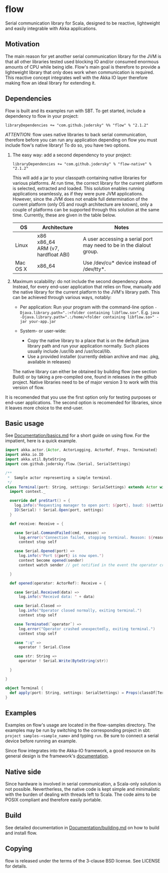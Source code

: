 # flow
Serial communication library for Scala, designed to be reactive, lightweight and easily integrable with Akka applications.

## Motivation
The main reason for yet another serial communication library for the JVM is that all other libraries tested used blocking IO and/or consumed enormous amounts of CPU while being idle. Flow's main goal is therefore to provide a lightweight library that only does work when communication is required. This reactive concept integrates well with the Akka IO layer therefore making flow an ideal library for extending it.

## Dependencies
Flow is built and its examples run with SBT. To get started, include a dependency to flow in your project:

    libraryDependencies += "com.github.jodersky" %% "flow" % "2.1.2"

*ATTENTION*: flow uses native libraries to back serial communication, therefore before you can run any application depending on flow you must include flow's native library! To do so, you have two options.

1.  The easy way: add a second dependency to your project:
        
        libraryDependencies += "com.github.jodersky" % "flow-native" % "2.1.2"

    This will add a jar to your classpath containing native libraries for various platforms. At run time, the correct library for the current platform is selected, extracted and loaded. This solution enables running applications seamlessly, as if they were pure JVM applications. However, since the JVM does not enable full determination of the current platform (only OS and rough architecture are known), only a couple of platforms can be supported through this solution at the same time. Currently, these are given in the table below.

    | OS                | Architecture         | Notes                                                                  |
    |-------------------|----------------------|------------------------------------------------------------------------|
    | Linux | x86<br>x86_64<br>ARM (v7, hardfloat ABI) | A user accessing a serial port may need to be in the dialout group. |
    | Mac OS X | x86_64               | Use /dev/cu* device instead of /dev/tty*.                              |


2.  Maximum scalability: do not include the second dependency above. Instead, for every end-user application that relies on flow, manually add the native library for the current platform to the JVM's library path. This can be achieved through various ways, notably:
      - Per application:
        Run your program with the command-line option ```-Djava.library.path=".:<folder containing libflow.so>"```. E.g. ```java -Djava.library.path=".:/home/<folder containing libflow.so>" -jar your-app.jar```

      - System- or user-wide:
          - Copy the native library to a place that is on the default java library path and run your application normally. Such places usually include /usr/lib and /usr/local/lib.
          - Use a provided installer (currently debian archive and mac .pkg, available in releases)

    The native library can either be obtained by building flow (see section Build) or by taking a pre-compiled one, found in releases in the github project. Native libraries need to be of major version 3 to work with this version of flow.

It is recomended that you use the first option only for testing purposes or end-user applications. The second option is recomended for libraries, since it leaves more choice to the end-user.

## Basic usage
See [Documentation/basics.md](Documentation/basics.md) for a short guide on using flow. For the impatient, here is a quick example.

```scala
import akka.actor.{Actor, ActorLogging, ActorRef, Props, Terminated}
import akka.io.IO
import akka.util.ByteString
import com.github.jodersky.flow.{Serial, SerialSettings}

/**
 *  Sample actor representing a simple terminal.
 */
class Terminal(port: String, settings: SerialSettings) extends Actor with ActorLogging {
  import context._

  override def preStart() = {
    log.info(s"Requesting manager to open port: ${port}, baud: ${settings.baud}")
    IO(Serial) ! Serial.Open(port, settings)
  }

  def receive: Receive = {

    case Serial.CommandFailed(cmd, reason) =>
      log.error(s"Connection failed, stopping terminal. Reason: ${reason}")
      context stop self

    case Serial.Opened(port) =>
      log.info(s"Port ${port} is now open.")
      context become opened(sender)
      context watch sender // get notified in the event the operator crashes

  }

  def opened(operator: ActorRef): Receive = {

    case Serial.Received(data) =>
      log.info(s"Receivd data: " + data)

    case Serial.Closed =>
      log.info("Operator closed normally, exiting terminal.")
      context stop self

    case Terminated(`operator`) =>
      log.error("Operator crashed unexpectedly, exiting terminal.")
      context stop self

    case ":q" =>
      operator ! Serial.Close

    case str: String =>
      operator ! Serial.Write(ByteString(str))

  }

}

object Terminal {
  def apply(port: String, settings: SerialSettings) = Props(classOf[Terminal], port, settings)
}
```

## Examples
Examples on flow's usage are located in the flow-samples directory. The examples may be run by switching to the corresponding project in sbt: `project samples-<sample_name>` and typing `run`. Be sure to connect a serial device before running an example.

Since flow integrates into the Akka-IO framework, a good resource on its general design is the framework's [documentation](http://doc.akka.io/docs/akka/2.3.10/scala/io.html).

## Native side
Since hardware is involved in serial communication, a Scala-only solution is not possible. Nevertherless, the native code is kept simple and minimalistic with the burden of dealing with threads left to Scala. The code aims to be POSIX compliant and therefore easily portable.

## Build
See detailed documentation in [Documentation/building.md](Documentation/building.md) on how to build and install flow.

## Copying
flow is released under the terms of the 3-clause BSD license. See LICENSE for details.
